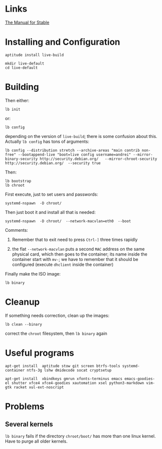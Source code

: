 # Links

[The Manual for Stable](http://live.debian.net/manual/stable/html/live-manual.en.html)

# Installing and Configuration

    aptitude install live-build

    mkdir live-default
    cd live-default

# Building

Then either:

    lb init

or:

    lb config

depending on the version of `live-build`; there is some confusion about this. Actually `lb config` has tons of arguments:

    lb config --distribution stretch --archive-areas "main contrib non-free" --bootappend-live "boot=live config username=andrei" --mirror-binary-security http://security.debian.org/   --mirror-chroot-security http://security.debian.org/  --security true

Then:

    lb bootstrap
    lb chroot

First execute, just to set users and passwords:

    systemd-nspawn  -D chroot/

Then just boot it and install all that is needed:

    systemd-nspawn  -D chroot/  --network-macvlan=eth0  --boot

Comments:

1. Remember that to exit need to press `Ctrl-]` three times rapidly

2. the flat `--network-macvlan` puts a second `MAC` address on the same physical card, which then goes to the container; its name inside the container start with `mv-`; we have to remember that it should be configured (execute `dhclient` inside the container)

Finally make the ISO image:

    lb binary


# Cleanup

If something needs correction, clean up the images:

    lb clean --binary

correct the `chroot` filesystem, then `lb binary` again

# Useful programs

    apt-get install  aptitude stow git screen btrfs-tools systemd-container ntfs-3g lshw dmidecode socat cryptsetup

    apt-get install  xbindkeys gmrun xfonts-terminus emacs emacs-goodies-el shutter xfce4 xfce4-goodies xautomation xsel python3-markdown vim-gtk racket xul-ext-noscript

# Problems

## Several kernels

`lb binary` fails if the directory `chroot/boot/` has more than one linux kernel. Have to purge all older kernels.

